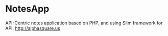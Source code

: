 NotesApp
===========

API-Centric notes application based on PHP, and using Slim framework for API. http://alphasquare.us
